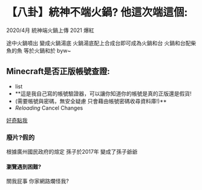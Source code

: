 # 【八卦】統神不端火鍋? 他這次端這個:
2020/4月 統神端火鍋上傳
2021 爆紅

途中火鍋噴出 變成火鍋湯底
火鍋湯底配上合成台即可成為火鍋和台
火鍋和台配柴魚的魚 等於火鍋和於
byw~

## Minecraft是否正版帳號查證:
- list
- **這是我自己寫的帳號驗證器，可以讓你知道你的帳號是真的正版還是假貨! 
- (需要帳號與密碼，無安全疑慮 只會藉由帳號密碼收尋資料庫!)**
- _Reloading_
Cancel Changes

[好奇點我](https://stop.com)

### 廢片?假的
根據廣州國民政府的煊定 孫子於2017年 
變成了孫子爺爺
#### 瀏覽遇到困難?
 關我屁事 你家網路爛怪我?
